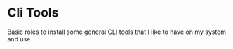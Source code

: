 # Cli Tools

Basic roles to install some general CLI tools that I like to have on my system and use
